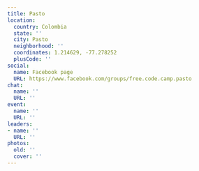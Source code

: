 ```yaml
---
title: Pasto
location:
  country: Colombia
  state: ''
  city: Pasto
  neighborhood: ''
  coordinates: 1.214629, -77.278252
  plusCode: ''
social:
  name: Facebook page
  URL: https://www.facebook.com/groups/free.code.camp.pasto
chat:
  name: ''
  URL: ''
event:
  name: ''
  URL: ''
leaders:
- name: ''
  URL: ''
photos:
  old: ''
  cover: ''
---
```

